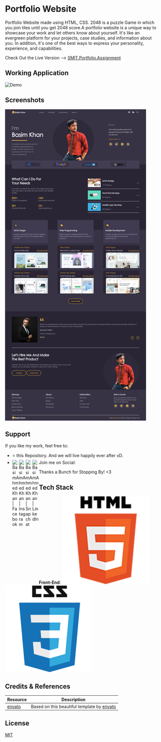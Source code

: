 # Portfolio Website

Portfolio Website made using HTML, CSS. 2048 is a puzzle Game in which you join tiles until you get 2048 score.A portfolio website is a unique way to showcase your work and let others know about yourself. It's like an evergreen platform for your projects, case studies, and information about you. In addition, it's one of the best ways to express your personality, experience, and capabilities.

Check Out the Live Version &#10230; [SMIT.Portfolio.Assignment](https://basimahmedkhan.github.io/SMIT.Portfolio.Assignment/)



## Working Application

![Demo](https://github.com/BasimAhmedKhan/SMIT.Portfolio.Assignment/blob/main/Readme%20Resources/smit-portfolio.gif)



## Screenshots

![App Screenshot](https://github.com/BasimAhmedKhan/SMIT.Portfolio.Assignment/blob/main/Readme%20Resources/SMIT-Portfolio-Assignment.png)



## Support

If you like my work, feel free to:
 - ⭐ this Repository. And we will live happily ever after xD.
  - Join me on Social: [<img align="left"       alt="BasimAhmedKhan | Facebook" width="22px" src="https://img.icons8.com/color/48/000000/facebook-circled--v1.png" />][facebook] [<img align="left" alt="BasimAhmedKhan | Instagram" width="22px" src="https://img.icons8.com/fluency/48/000000/instagram-new.png" />][instagram] [<img align="left" alt="BasimAhmedKhan | Snapchat" width="22px" src="https://img.icons8.com/color/48/000000/snapchat-circled-logo--v1.png" />][snapchat] [<img align="left" alt="BasimAhmedKhan | LinkedIn" width="22px" src="https://img.icons8.com/external-tal-revivo-shadow-tal-revivo/48/000000/external-linkedin-in-logo-used-for-professional-networking-logo-shadow-tal-revivo.png" />][linkedin]

Thanks a Bunch for Stopping By! <3


[facebook]: https://www.facebook.com/profile.php?id=100009322472394
[instagram]: https://www.instagram.com/basim_khann
[snapchat]: https://github.com/BasimAhmedKhan/BasimAhmedKhan/blob/main/assets/WhatsApp%20Image%202022-01-09%20at%207.23.20%20PM.jpeg
[linkedin]: https://www.linkedin.com/in/basim-khan-604a76189/



## Tech Stack

**Front-End**: 
![HTML](https://raw.githubusercontent.com/github/explore/80688e429a7d4ef2fca1e82350fe8e3517d3494d/topics/html/html.png) ![CSS](https://raw.githubusercontent.com/github/explore/80688e429a7d4ef2fca1e82350fe8e3517d3494d/topics/css/css.png)




## Credits & References

| Resource                                                               | Description                                                                                                           |
| ---------------------------------------------------------------------- | --------------------------------------------------------------------------------------------------------------------- |
| [envato][envato]                                                     | Based on this beautiful template by [envato] |

[envato]: https://elements.envato.com/adams-personal-portfolio-website-ZD9W7P3



## License

[MIT](https://choosealicense.com/licenses/mit/)

